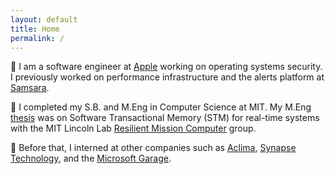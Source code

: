 ```yaml
---
layout: default
title: Home
permalink: /
---
```


:apple: I am a software engineer at [Apple][apple] working on operating systems
security.
I previously worked on performance infrastructure and the alerts platform at
[Samsara][samsara].

:turtle: I completed my S.B. and M.Eng in Computer Science at MIT. My M.Eng
[thesis](/research) was on Software Transactional Memory (STM) for real-time
systems with the MIT Lincoln Lab [Resilient Mission Computer][rmc] group.

:briefcase: Before that, I interned at other companies such as [Aclima][aclima],
[Synapse Technology][synapse], and the [Microsoft Garage][ms-garage].

[apple]: https://support.apple.com/guide/security/welcome/web
[samsara]: https://samsara.com
[aclima]: https://aclima.io/
[synapse]: https://www.synapsetechnology.com/
[ms-garage]: https://www.microsoft.com/en-us/garage/
[rmc]: https://www.ll.mit.edu/r-d/projects/resilient-mission-computer
